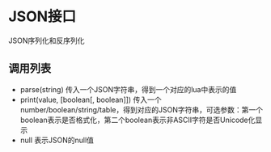 # JSON接口

JSON序列化和反序列化

## 调用列表

* parse(string) 传入一个JSON字符串，得到一个对应的lua中表示的值
* print(value, [boolean[, boolean]]) 传入一个number/boolean/string/table，得到对应的JSON字符串，可选参数：第一个boolean表示是否格式化，第二个boolean表示非ASCII字符是否Unicode化显示
* null 表示JSON的null值